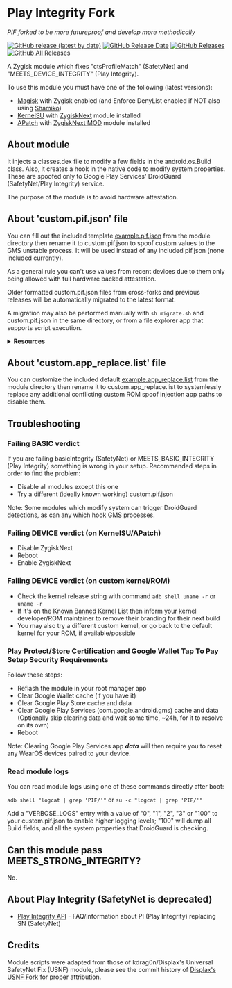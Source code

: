 # Play Integrity Fork
*PIF forked to be more futureproof and develop more methodically*

[![GitHub release (latest by date)](https://img.shields.io/github/v/release/osm0sis/PlayIntegrityFork?label=Release&color=blue&style=flat)](https://github.com/osm0sis/PlayIntegrityFork/releases/latest)
[![GitHub Release Date](https://img.shields.io/github/release-date/osm0sis/PlayIntegrityFork?label=Release%20Date&color=brightgreen&style=flat)](https://github.com/osm0sis/PlayIntegrityFork/releases)
[![GitHub Releases](https://img.shields.io/github/downloads/osm0sis/PlayIntegrityFork/latest/total?label=Downloads%20%28Latest%20Release%29&color=blue&style=flat)](https://github.com/osm0sis/PlayIntegrityFork/releases/latest)
[![GitHub All Releases](https://img.shields.io/github/downloads/osm0sis/PlayIntegrityFork/total?label=Total%20Downloads%20%28All%20Releases%29&color=brightgreen&style=flat)](https://github.com/osm0sis/PlayIntegrityFork/releases)

A Zygisk module which fixes "ctsProfileMatch" (SafetyNet) and "MEETS_DEVICE_INTEGRITY" (Play Integrity).

To use this module you must have one of the following (latest versions):

- [Magisk](https://github.com/topjohnwu/Magisk) with Zygisk enabled (and Enforce DenyList enabled if NOT also using [Shamiko](https://github.com/LSPosed/LSPosed.github.io/releases))
- [KernelSU](https://github.com/tiann/KernelSU) with [ZygiskNext](https://github.com/Dr-TSNG/ZygiskNext) module installed
- [APatch](https://github.com/bmax121/APatch) with [ZygiskNext MOD](https://github.com/Yervant7/ZygiskNext) module installed

## About module

It injects a classes.dex file to modify a few fields in the android.os.Build class. Also, it creates a hook in the native code to modify system properties. These are spoofed only to Google Play Services' DroidGuard (SafetyNet/Play Integrity) service.

The purpose of the module is to avoid hardware attestation.

## About 'custom.pif.json' file

You can fill out the included template [example.pif.json](https://raw.githubusercontent.com/osm0sis/PlayIntegrityFork/main/module/example.pif.json) from the module directory then rename it to custom.pif.json to spoof custom values to the GMS unstable process. It will be used instead of any included pif.json (none included currently).

As a general rule you can't use values from recent devices due to them only being allowed with full hardware backed attestation.

Older formatted custom.pif.json files from cross-forks and previous releases will be automatically migrated to the latest format.

A migration may also be performed manually with `sh migrate.sh` and custom.pif.json in the same directory, or from a file explorer app that supports script execution.

<details>
<summary><strong>Resources</strong></summary>

- FAQ:
  - [PIF FAQ](https://xdaforums.com/t/pif-faq.4653307/) - Frequently Asked Questions (READ FIRST!)

- Guides:
  - [How-To Guide](https://xdaforums.com/t/module-play-integrity-fix-safetynet-fix.4607985/post-89189572) - Info to help find build.prop files, then manually create and use a custom.pif.json
  - [Complete Noobs' Guide](https://xdaforums.com/t/how-to-search-find-your-own-fingerprints-noob-friendly-a-comprehensive-guide-w-tips-discussion-for-complete-noobs-from-one.4645816/) - A more in-depth basic explainer of the How-To Guide above
  - [UI Workflow Guide](https://xdaforums.com/t/pixelflasher-a-gui-tool-for-flashing-updating-rooting-managing-pixel-phones.4415453/post-87412305) - Build/find, edit, and test custom.pif.json using PixelFlasher on PC
  - [Tasker PIF Testing Helper](https://xdaforums.com/t/pif-testing-helper-tasker-profile-for-testing-fingerprints.4644827/) - Test custom.pif.json using Tasker on your device

- Scripts:
  - [gen_pif_custom.sh](https://xdaforums.com/t/tools-zips-scripts-osm0sis-odds-and-ends-multiple-devices-platforms.2239421/post-89173470) - Script to generate a custom.pif.json from device dump build.prop files
  - [autopif.sh](https://xdaforums.com/t/module-play-integrity-fix-safetynet-fix.4607985/post-89233630) - Script to extract the latest working Xiaomi.eu fingerprint (though frequently banned) to test an initial setup
  - [pickaprint.sh](https://xdaforums.com/t/module-data-custom-pif-json-files-collection-for-play-integrity-fix.4646739/) - Script to help find a random working custom.pif.json (rarely banned) for long-term use
  - [install-random-fp.sh](https://xdaforums.com/t/script-for-randomly-installing-custom-device-fingerprints.4647408/) - Script to randomly switch between multiple working fingerprints found by the user

</details>

## About 'custom.app_replace.list' file

You can customize the included default [example.app_replace.list](https://raw.githubusercontent.com/osm0sis/PlayIntegrityFork/main/module/example.app_replace.list) from the module directory then rename it to custom.app_replace.list to systemlessly replace any additional conflicting custom ROM spoof injection app paths to disable them.

## Troubleshooting

### Failing BASIC verdict

If you are failing basicIntegrity (SafetyNet) or MEETS_BASIC_INTEGRITY (Play Integrity) something is wrong in your setup. Recommended steps in order to find the problem:

- Disable all modules except this one
- Try a different (ideally known working) custom.pif.json

Note: Some modules which modify system can trigger DroidGuard detections, as can any which hook GMS processes.

### Failing DEVICE verdict (on KernelSU/APatch)

- Disable ZygiskNext
- Reboot
- Enable ZygiskNext

### Failing DEVICE verdict (on custom kernel/ROM)

- Check the kernel release string with command `adb shell uname -r` or `uname -r`
- If it's on the [Known Banned Kernel List](https://xdaforums.com/t/module-play-integrity-fix-safetynet-fix.4607985/post-89308909) then inform your kernel developer/ROM maintainer to remove their branding for their next build
- You may also try a different custom kernel, or go back to the default kernel for your ROM, if available/possible

### Play Protect/Store Certification and Google Wallet Tap To Pay Setup Security Requirements

Follow these steps:

- Reflash the module in your root manager app
- Clear Google Wallet cache (if you have it)
- Clear Google Play Store cache and data
- Clear Google Play Services (com.google.android.gms) cache and data (Optionally skip clearing data and wait some time, ~24h, for it to resolve on its own)
- Reboot

Note: Clearing Google Play Services app ***data*** will then require you to reset any WearOS devices paired to your device.

### Read module logs

You can read module logs using one of these commands directly after boot:

`adb shell "logcat | grep 'PIF/'"` or `su -c "logcat | grep 'PIF/'"`

Add a "VERBOSE_LOGS" entry with a value of "0", "1", "2", "3" or "100" to your custom.pif.json to enable higher logging levels; "100" will dump all Build fields, and all the system properties that DroidGuard is checking.

## Can this module pass MEETS_STRONG_INTEGRITY?

No.

## About Play Integrity (SafetyNet is deprecated)

- [Play Integrity API](https://xdaforums.com/t/info-play-integrity-api-replacement-for-safetynet.4479337/) - FAQ/information about PI (Play Integrity) replacing SN (SafetyNet)

## Credits

Module scripts were adapted from those of kdrag0n/Displax's Universal SafetyNet Fix (USNF) module, please see the commit history of [Displax's USNF Fork](https://github.com/Displax/safetynet-fix/tree/dev/magisk) for proper attribution.

